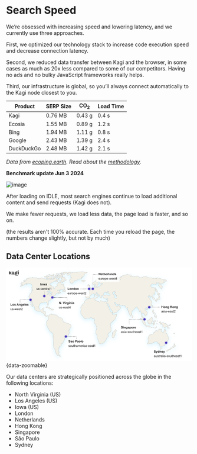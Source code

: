 # Search Speed

We’re obsessed with increasing speed and lowering latency, and we currently use three approaches.

First, we optimized our technology stack to increase code execution speed and decrease connection latency.

Second, we reduced data transfer between Kagi and the browser, in some cases as much as 20x less compared to some of our competitors. Having no ads and no bulky JavaScript frameworks really helps.

Third, our infrastructure is global, so you’ll always connect automatically to the Kagi node closest to you.

| Product | SERP Size | CO<sub>2</sub> | Load Time |
| --- | --- | --- | --- |
| Kagi | 0.76 MB | 0.43 g | 0.4 s |
| Ecosia | 1.55 MB | 0.89 g | 1.2 s |
| Bing | 1.94 MB | 1.11 g | 0.8 s |
| Google | 2.43 MB | 1.39 g | 2.4 s |
| DuckDuckGo | 2.48 MB | 1.42 g | 2.1 s |

*Data from [ecoping.earth](https://ecoping.earth). Read about the [methodology](https://sustainablewebdesign.org/calculating-digital-emissions/).*

**Benchmark update Jun 3 2024**

![image](https://github.com/kagisearch/kagi-docs/assets/4319401/7ff7591c-f83c-4720-88c6-fdd078a9e55a)

After loading on IDLE, most search engines continue to load additional content and send requests (Kagi does not).

We make fewer requests, we load less data, the page load is faster, and so on.

(the results aren't 100% accurate. Each time you reload the page, the numbers change slightly, but not by much)


## Data Center Locations

![Kagi Data Center Locations](./media/data_center_locations.png){data-zoomable}

Our data centers are strategically positioned across the globe in the following locations:
- North Virginia (US)
- Los Angeles (US)
- Iowa (US)
- London
- Netherlands
- Hong Kong
- Singapore
- São Paulo
- Sydney

